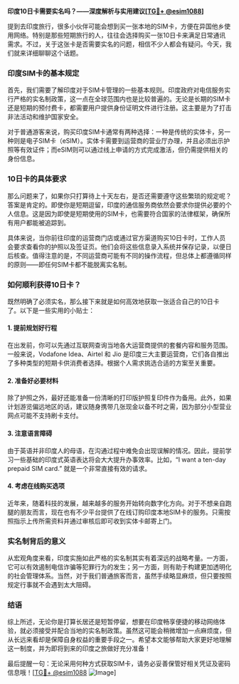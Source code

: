**印度10日卡需要实名吗？——深度解析与实用建议[[TG💪+ @esim1088](https://t.me/s/esim1088)]**

提到去印度旅行，很多小伙伴可能会想到买一张本地的SIM卡，方便在异国他乡使用网络。特别是那些短期旅行的人，往往会选择购买一张10日卡来满足日常通讯需求。不过，关于这张卡是否需要实名的问题，相信不少人都会有疑问。今天，我们就来详细聊聊这个话题。

### 印度SIM卡的基本规定

首先，我们需要了解印度对于SIM卡管理的一些基本规则。印度政府对电信服务实行严格的实名制政策，这一点在全球范围内也是比较普遍的。无论是长期的SIM卡还是短期的预付费卡，都需要用户提供身份证明文件进行注册。这主要是为了打击非法活动和维护国家安全。

对于普通游客来说，购买印度SIM卡通常有两种选择：一种是传统的实体卡，另一种则是电子SIM卡（eSIM）。实体卡需要到运营商的营业厅办理，并且必须出示护照等有效证件；而eSIM则可以通过线上申请的方式完成激活，但仍需提供相关的身份信息。

### 10日卡的具体要求

那么问题来了，如果你只打算待上十天左右，是否还需要遵守这些繁琐的规定呢？答案是肯定的。即使你是短期逗留，印度的通信服务商依然会要求你提供必要的个人信息。这是因为即使是短期使用的SIM卡，也需要符合国家的法律框架，确保所有用户都能被追踪到。

具体来说，当你前往印度的运营商门店或通过官方渠道购买10日卡时，工作人员会要求查看你的护照以及签证页。他们会将这些信息录入系统并保存记录，以便日后核查。值得注意的是，不同运营商可能有不同的操作流程，但总体上都遵循同样的原则——即任何SIM卡都不能脱离实名制。

### 如何顺利获得10日卡？

既然明确了必须实名，那么接下来就是如何高效地获取一张适合自己的10日卡了。以下是一些实用的小贴士：

#### 1. 提前规划好行程
在出发前，你可以先通过互联网查询当地各大运营商提供的套餐内容和服务范围。一般来说，Vodafone Idea、Airtel 和 Jio 是印度三大主要运营商，它们各自推出了多种类型的短期卡供消费者选择。根据个人需求挑选合适的方案至关重要。

#### 2. 准备好必要材料
除了护照之外，最好还能准备一份清晰的打印版护照复印件作为备用。此外，如果计划游览偏远地区的话，建议随身携带几张现金以备不时之需，因为部分小型营业网点可能不支持刷卡支付。

#### 3. 注意语言障碍
由于英语并非印度人的母语，在沟通过程中难免会出现误解的情况。因此，提前学习一些基础的印度式英语表达将会大大提升办事效率。比如，“I want a ten-day prepaid SIM card.” 就是一个非常直接有效的请求。

#### 4. 考虑在线购买选项
近年来，随着科技的发展，越来越多的服务开始转向数字化方向。对于不想亲自跑腿的朋友而言，现在也有不少平台提供了在线订购印度本地SIM卡的服务。只需按照指示上传所需资料并通过审核后即可收到实体卡邮寄上门。

### 实名制背后的意义

从宏观角度来看，印度实施如此严格的实名制其实有着深远的战略考量。一方面，它可以有效遏制电信诈骗等犯罪行为的发生；另一方面，则有助于构建更加透明化的社会管理体系。当然，对于我们普通旅客而言，虽然手续略显麻烦，但只要按照规定行事就不会遇到太大阻碍。

### 结语

综上所述，无论你是打算长居还是短暂停留，想要在印度畅享便捷的移动网络体验，就必须接受并配合当地的实名制政策。虽然这可能会稍微增加一点麻烦度，但从长远来看却是保障自身权益的重要手段之一。希望本文能够帮助大家更好地理解这一制度，并为即将到来的印度之旅做好充分准备！

最后提醒一句：无论采用何种方式获取SIM卡，请务必妥善保管好相关凭证及密码信息哦！[[TG💪+ @esim1088](https://t.me/s/esim1088) ![Image](https://i.postimg.cc/4NQfJmqS/Snipaste-2025-05-13-00-14-12.png)]